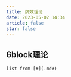 ```yaml
---
title: 牌效理论
date: 2023-05-02 14:34
article: false
star: false
---
```



## 6block理论
```dataview
list from [#](.md#) 

```

